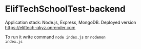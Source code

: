 # ElifTechSchoolTest-backend

Application stack: Node.js, Express, MongoDB.
Deployed version https://eliftech-qkyz.onrender.com

To run it write command <code>node index.js</code> or <code>nodemon index.js</code>

